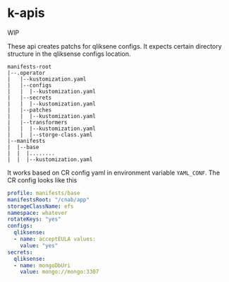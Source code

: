 # k-apis

WIP

These api creates patchs for qliksene configs. It expects certain directory structure in the qliksense configs location.

```console
manifests-root
|--.operator
|   |--kustomization.yaml
|   |--configs
|   |  |--kustomization.yaml
|   |--secrets
|   |  |--kustomization.yaml
|   |--patches
|   |  |--kustomization.yaml
|   |--transformers
|   |  |--kustomization.yaml
|   |  |--storge-class.yaml
|--manifests
|  |--base
|  |  |........
|  |  |--kustomization.yaml
```

It works based on CR config yaml in environment variable `YAML_CONF`. The CR config looks like this

```yaml
profile: manifests/base
manifestsRoot: "/cnab/app"
storageClassName: efs
namespace: whatever
rotateKeys: "yes"
configs:
  qliksense:
  - name: acceptEULA values:
    value: "yes"
secrets:
  qliksense:
  - name: mongoDbUri
    value: mongo://mongo:3307
```
